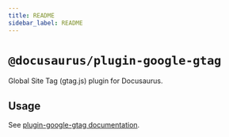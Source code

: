 ```yaml
---
title: README
sidebar_label: README
---
```

# `@docusaurus/plugin-google-gtag`

Global Site Tag (gtag.js) plugin for Docusaurus.

## Usage

See [plugin-google-gtag documentation](https://docusaurus.io/docs/api/plugins/@docusaurus/plugin-google-gtag).

